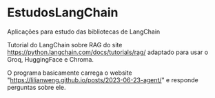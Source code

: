 # EstudosLangChain
Aplicações para estudo das bibliotecas de LangChain

Tutorial do LangChain sobre RAG do site https://python.langchain.com/docs/tutorials/rag/ adaptado para usar o Groq, HuggingFace e Chroma.

O programa basicamente carrega o website "https://lilianweng.github.io/posts/2023-06-23-agent/" e responde perguntas sobre ele.
